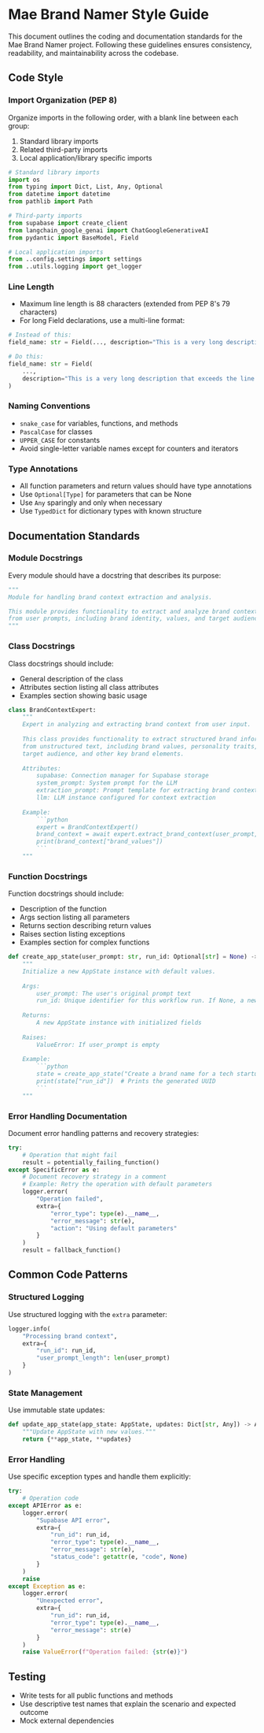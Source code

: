 # Mae Brand Namer Style Guide

This document outlines the coding and documentation standards for the Mae Brand Namer project. Following these guidelines ensures consistency, readability, and maintainability across the codebase.

## Code Style

### Import Organization (PEP 8)

Organize imports in the following order, with a blank line between each group:

1. Standard library imports
2. Related third-party imports
3. Local application/library specific imports

```python
# Standard library imports
import os
from typing import Dict, List, Any, Optional
from datetime import datetime
from pathlib import Path

# Third-party imports
from supabase import create_client
from langchain_google_genai import ChatGoogleGenerativeAI
from pydantic import BaseModel, Field

# Local application imports
from ..config.settings import settings
from ..utils.logging import get_logger
```

### Line Length

- Maximum line length is 88 characters (extended from PEP 8's 79 characters)
- For long Field declarations, use a multi-line format:

```python
# Instead of this:
field_name: str = Field(..., description="This is a very long description that exceeds the line length limit")

# Do this:
field_name: str = Field(
    ..., 
    description="This is a very long description that exceeds the line length limit"
)
```

### Naming Conventions

- `snake_case` for variables, functions, and methods
- `PascalCase` for classes
- `UPPER_CASE` for constants
- Avoid single-letter variable names except for counters and iterators

### Type Annotations

- All function parameters and return values should have type annotations
- Use `Optional[Type]` for parameters that can be None
- Use `Any` sparingly and only when necessary
- Use `TypedDict` for dictionary types with known structure

## Documentation Standards

### Module Docstrings

Every module should have a docstring that describes its purpose:

```python
"""
Module for handling brand context extraction and analysis.

This module provides functionality to extract and analyze brand context
from user prompts, including brand identity, values, and target audience.
"""
```

### Class Docstrings

Class docstrings should include:
- General description of the class
- Attributes section listing all class attributes
- Examples section showing basic usage

```python
class BrandContextExpert:
    """
    Expert in analyzing and extracting brand context from user input.
    
    This class provides functionality to extract structured brand information
    from unstructured text, including brand values, personality traits,
    target audience, and other key brand elements.
    
    Attributes:
        supabase: Connection manager for Supabase storage
        system_prompt: System prompt for the LLM
        extraction_prompt: Prompt template for extracting brand context
        llm: LLM instance configured for context extraction
    
    Example:
        ```python
        expert = BrandContextExpert()
        brand_context = await expert.extract_brand_context(user_prompt, run_id)
        print(brand_context["brand_values"])
        ```
    """
```

### Function Docstrings

Function docstrings should include:
- Description of the function
- Args section listing all parameters
- Returns section describing return values
- Raises section listing exceptions
- Examples section for complex functions

```python
def create_app_state(user_prompt: str, run_id: Optional[str] = None) -> AppState:
    """
    Initialize a new AppState instance with default values.
    
    Args:
        user_prompt: The user's original prompt text
        run_id: Unique identifier for this workflow run. If None, a new UUID is generated
        
    Returns:
        A new AppState instance with initialized fields
        
    Raises:
        ValueError: If user_prompt is empty
        
    Example:
        ```python
        state = create_app_state("Create a brand name for a tech startup")
        print(state["run_id"])  # Prints the generated UUID
        ```
    """
```

### Error Handling Documentation

Document error handling patterns and recovery strategies:

```python
try:
    # Operation that might fail
    result = potentially_failing_function()
except SpecificError as e:
    # Document recovery strategy in a comment
    # Example: Retry the operation with default parameters
    logger.error(
        "Operation failed",
        extra={
            "error_type": type(e).__name__,
            "error_message": str(e),
            "action": "Using default parameters"
        }
    )
    result = fallback_function()
```

## Common Code Patterns

### Structured Logging

Use structured logging with the `extra` parameter:

```python
logger.info(
    "Processing brand context",
    extra={
        "run_id": run_id,
        "user_prompt_length": len(user_prompt)
    }
)
```

### State Management

Use immutable state updates:

```python
def update_app_state(app_state: AppState, updates: Dict[str, Any]) -> AppState:
    """Update AppState with new values."""
    return {**app_state, **updates}
```

### Error Handling

Use specific exception types and handle them explicitly:

```python
try:
    # Operation code
except APIError as e:
    logger.error(
        "Supabase API error",
        extra={
            "run_id": run_id,
            "error_type": type(e).__name__,
            "error_message": str(e),
            "status_code": getattr(e, "code", None)
        }
    )
    raise
except Exception as e:
    logger.error(
        "Unexpected error",
        extra={
            "run_id": run_id,
            "error_type": type(e).__name__,
            "error_message": str(e)
        }
    )
    raise ValueError(f"Operation failed: {str(e)}")
```

## Testing

- Write tests for all public functions and methods
- Use descriptive test names that explain the scenario and expected outcome
- Mock external dependencies 